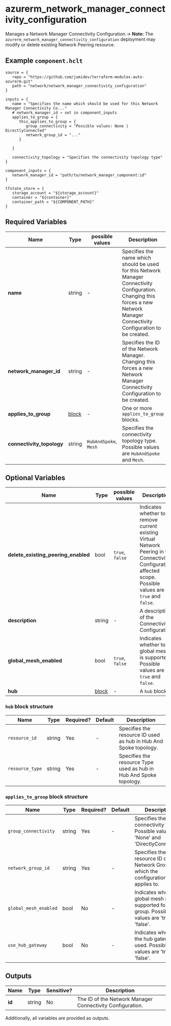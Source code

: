 # azurerm_network_manager_connectivity_configuration

Manages a Network Manager Connectivity Configuration.-> **Note:** The `azurerm_network_manager_connectivity_configuration` deployment may modify or delete existing Network Peering resource.

## Example `component.hclt`

```hcl
source = {
   repo = "https://github.com/jumidev/terraform-modules-auto-azurerm.git"   
   path = "network/network_manager_connectivity_configuration"   
}

inputs = {
   name = "Specifies the name which should be used for this Network Manager Connectivity Co..."   
   # network_manager_id → set in component_inputs
   applies_to_group = {
      this_applies_to_group = {
         group_connectivity = "Possible values: None | DirectlyConnected"         
         network_group_id = "..."         
      }
      
   }
   
   connectivity_topology = "Specifies the connectivity topology type"   
}

component_inputs = {
   network_manager_id = "path/to/network_manager_component:id"   
}

tfstate_store = {
   storage_account = "${storage_account}"   
   container = "${container}"   
   container_path = "${COMPONENT_PATH}"   
}

```

## Required Variables

| Name | Type |  possible values |  Description |
| ---- | --------- |  ----------- | ----------- |
| **name** | string |  -  |  Specifies the name which should be used for this Network Manager Connectivity Configuration. Changing this forces a new Network Manager Connectivity Configuration to be created. | 
| **network_manager_id** | string |  -  |  Specifies the ID of the Network Manager. Changing this forces a new Network Manager Connectivity Configuration to be created. | 
| **applies_to_group** | [block](#applies_to_group-block-structure) |  -  |  One or more `applies_to_group` blocks. | 
| **connectivity_topology** | string |  `HubAndSpoke`, `Mesh`  |  Specifies the connectivity topology type. Possible values are `HubAndSpoke` and `Mesh`. | 

## Optional Variables

| Name | Type |  possible values |  Description |
| ---- | --------- |  ----------- | ----------- |
| **delete_existing_peering_enabled** | bool |  `true`, `false`  |  Indicates whether to remove current existing Virtual Network Peering in the Connectivity Configuration affected scope. Possible values are `true` and `false`. | 
| **description** | string |  -  |  A description of the Connectivity Configuration. | 
| **global_mesh_enabled** | bool |  `true`, `false`  |  Indicates whether to global mesh is supported. Possible values are `true` and `false`. | 
| **hub** | [block](#hub-block-structure) |  -  |  A `hub` block. | 

### `hub` block structure

| Name | Type | Required? | Default | Description |
| ---- | ---- | --------- | ------- | ----------- |
| `resource_id` | string | Yes | - | Specifies the resource ID used as hub in Hub And Spoke topology. |
| `resource_type` | string | Yes | - | Specifies the resource Type used as hub in Hub And Spoke topology. |

### `applies_to_group` block structure

| Name | Type | Required? | Default | Description |
| ---- | ---- | --------- | ------- | ----------- |
| `group_connectivity` | string | Yes | - | Specifies the group connectivity type. Possible values are 'None' and 'DirectlyConnected'. |
| `network_group_id` | string | Yes | - | Specifies the resource ID of Network Group which the configuration applies to. |
| `global_mesh_enabled` | bool | No | - | Indicates whether to global mesh is supported for this group. Possible values are 'true' and 'false'. |
| `use_hub_gateway` | bool | No | - | Indicates whether the hub gateway is used. Possible values are 'true' and 'false'. |



## Outputs

| Name | Type | Sensitive? | Description |
| ---- | ---- | --------- | --------- |
| **id** | string | No  | The ID of the Network Manager Connectivity Configuration. | 

Additionally, all variables are provided as outputs.

